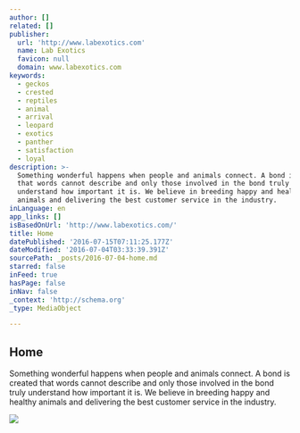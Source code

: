 ```yaml
---
author: []
related: []
publisher:
  url: 'http://www.labexotics.com'
  name: Lab Exotics
  favicon: null
  domain: www.labexotics.com
keywords:
  - geckos
  - crested
  - reptiles
  - animal
  - arrival
  - leopard
  - exotics
  - panther
  - satisfaction
  - loyal
description: >-
  Something wonderful happens when people and animals connect. A bond is created
  that words cannot describe and only those involved in the bond truly
  understand how important it is. We believe in breeding happy and healthy
  animals and delivering the best customer service in the industry.
inLanguage: en
app_links: []
isBasedOnUrl: 'http://www.labexotics.com/'
title: Home
datePublished: '2016-07-15T07:11:25.177Z'
dateModified: '2016-07-04T03:33:39.391Z'
sourcePath: _posts/2016-07-04-home.md
starred: false
inFeed: true
hasPage: false
inNav: false
_context: 'http://schema.org'
_type: MediaObject

---
```

<article style=""><h1>Home</h1><p>Something wonderful happens when people and animals connect. A bond is created that words cannot describe and only those involved in the bond truly understand how important it is. We believe in breeding happy and healthy animals and delivering the best customer service in the industry.</p><img src="http://nebula.wsimg.com/7df24c069fb0f2f36f2da02a22f1c621?AccessKeyId=CE5A23B340A8064E64C8&amp;disposition=0&amp;alloworigin=1" /></article>
